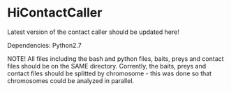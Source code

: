 # HiContactCaller

Latest version of the contact caller should be updated here!


Dependencies:
Python2.7


NOTE! 
All files including the bash and python files, baits, preys and contact files should be on the SAME directory.
Corrently, the baits, preys and contact files should be splitted by chromosome - this was done so that chromosomes could be analyzed in parallel.
